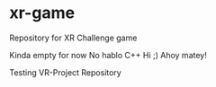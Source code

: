 # xr-game
Repository for XR Challenge game

Kinda empty for now 
No hablo C++
Hi
;)
Ahoy matey!

Testing VR-Project Repository